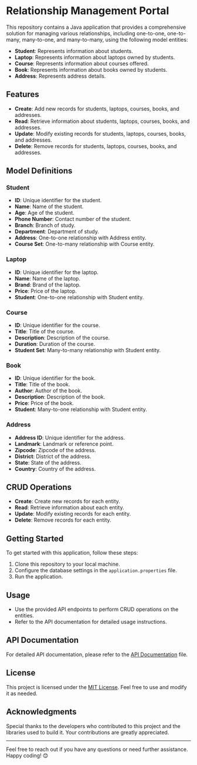 # Relationship Management Portal

This repository contains a Java application that provides a comprehensive solution for managing various relationships, including one-to-one, one-to-many, many-to-one, and many-to-many, using the following model entities:

- **Student**: Represents information about students.
- **Laptop**: Represents information about laptops owned by students.
- **Course**: Represents information about courses offered.
- **Book**: Represents information about books owned by students.
- **Address**: Represents address details.

## Features

- **Create**: Add new records for students, laptops, courses, books, and addresses.
- **Read**: Retrieve information about students, laptops, courses, books, and addresses.
- **Update**: Modify existing records for students, laptops, courses, books, and addresses.
- **Delete**: Remove records for students, laptops, courses, books, and addresses.

## Model Definitions

### Student
- **ID**: Unique identifier for the student.
- **Name**: Name of the student.
- **Age**: Age of the student.
- **Phone Number**: Contact number of the student.
- **Branch**: Branch of study.
- **Department**: Department of study.
- **Address**: One-to-one relationship with Address entity.
- **Course Set**: One-to-many relationship with Course entity.

### Laptop
- **ID**: Unique identifier for the laptop.
- **Name**: Name of the laptop.
- **Brand**: Brand of the laptop.
- **Price**: Price of the laptop.
- **Student**: One-to-one relationship with Student entity.

### Course
- **ID**: Unique identifier for the course.
- **Title**: Title of the course.
- **Description**: Description of the course.
- **Duration**: Duration of the course.
- **Student Set**: Many-to-many relationship with Student entity.

### Book
- **ID**: Unique identifier for the book.
- **Title**: Title of the book.
- **Author**: Author of the book.
- **Description**: Description of the book.
- **Price**: Price of the book.
- **Student**: Many-to-one relationship with Student entity.

### Address
- **Address ID**: Unique identifier for the address.
- **Landmark**: Landmark or reference point.
- **Zipcode**: Zipcode of the address.
- **District**: District of the address.
- **State**: State of the address.
- **Country**: Country of the address.

## CRUD Operations

- **Create**: Create new records for each entity.
- **Read**: Retrieve information about each entity.
- **Update**: Modify existing records for each entity.
- **Delete**: Remove records for each entity.

## Getting Started

To get started with this application, follow these steps:

1. Clone this repository to your local machine.
2. Configure the database settings in the `application.properties` file.
3. Run the application.

## Usage

- Use the provided API endpoints to perform CRUD operations on the entities.
- Refer to the API documentation for detailed usage instructions.

## API Documentation

For detailed API documentation, please refer to the [API Documentation](api-documentation.md) file.

## License

This project is licensed under the [MIT License](LICENSE). Feel free to use and modify it as needed.

## Acknowledgments

Special thanks to the developers who contributed to this project and the libraries used to build it. Your contributions are greatly appreciated.

---

Feel free to reach out if you have any questions or need further assistance. Happy coding! 😊
